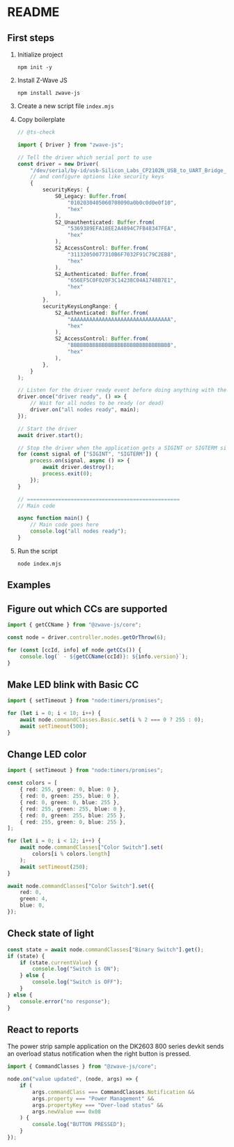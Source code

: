 # README

## First steps

1. Initialize project

    ```
    npm init -y
    ```

2. Install Z-Wave JS

    ```
    npm install zwave-js
    ```

3. Create a new script file `index.mjs`

4. Copy boilerplate

    ```ts
    // @ts-check

    import { Driver } from "zwave-js";

    // Tell the driver which serial port to use
    const driver = new Driver(
    	"/dev/serial/by-id/usb-Silicon_Labs_CP2102N_USB_to_UART_Bridge_Controller_900bdd31185bef11b46e41405e7370b6-if00-port0",
    	// and configure options like security keys
    	{
    		securityKeys: {
    			S0_Legacy: Buffer.from(
    				"0102030405060708090a0b0c0d0e0f10",
    				"hex"
    			),
    			S2_Unauthenticated: Buffer.from(
    				"5369389EFA18EE2A4894C7FB48347FEA",
    				"hex"
    			),
    			S2_AccessControl: Buffer.from(
    				"31132050077310B6F7032F91C79C2EB8",
    				"hex"
    			),
    			S2_Authenticated: Buffer.from(
    				"656EF5C0F020F3C14238C04A1748B7E1",
    				"hex"
    			),
    		},
    		securityKeysLongRange: {
    			S2_Authenticated: Buffer.from(
    				"AAAAAAAAAAAAAAAAAAAAAAAAAAAAAAAA",
    				"hex"
    			),
    			S2_AccessControl: Buffer.from(
    				"BBBBBBBBBBBBBBBBBBBBBBBBBBBBBBBB",
    				"hex"
    			),
    		},
    	}
    );

    // Listen for the driver ready event before doing anything with the driver
    driver.once("driver ready", () => {
    	// Wait for all nodes to be ready (or dead)
    	driver.on("all nodes ready", main);
    });

    // Start the driver
    await driver.start();

    // Stop the driver when the application gets a SIGINT or SIGTERM signal
    for (const signal of ["SIGINT", "SIGTERM"]) {
    	process.on(signal, async () => {
    		await driver.destroy();
    		process.exit(0);
    	});
    }

    // =================================================
    // Main code

    async function main() {
    	// Main code goes here
    	console.log("all nodes ready");
    }
    ```

5. Run the script

    ```
    node index.mjs
    ```

## Examples

## Figure out which CCs are supported

```ts
import { getCCName } from "@zwave-js/core";

const node = driver.controller.nodes.getOrThrow(6);

for (const [ccId, info] of node.getCCs()) {
	console.log(` - ${getCCName(ccId)}: ${info.version}`);
}
```

## Make LED blink with Basic CC

```ts
import { setTimeout } from "node:timers/promises";

for (let i = 0; i < 10; i++) {
	await node.commandClasses.Basic.set(i % 2 === 0 ? 255 : 0);
	await setTimeout(500);
}
```

## Change LED color

```ts
import { setTimeout } from "node:timers/promises";

const colors = [
	{ red: 255, green: 0, blue: 0 },
	{ red: 0, green: 255, blue: 0 },
	{ red: 0, green: 0, blue: 255 },
	{ red: 255, green: 255, blue: 0 },
	{ red: 0, green: 255, blue: 255 },
	{ red: 255, green: 0, blue: 255 },
];

for (let i = 0; i < 12; i++) {
	await node.commandClasses["Color Switch"].set(
		colors[i % colors.length]
	);
	await setTimeout(250);
}

await node.commandClasses["Color Switch"].set({
	red: 0,
	green: 4,
	blue: 0,
});
```

## Check state of light

```ts
const state = await node.commandClasses["Binary Switch"].get();
if (state) {
	if (state.currentValue) {
		console.log("Switch is ON");
	} else {
		console.log("Switch is OFF");
	}
} else {
	console.error("no response");
}
```

## React to reports

The power strip sample application on the DK2603 800 series devkit sends
an overload status notification when the right button is pressed.

```ts
import { CommandClasses } from "@zwave-js/core";

node.on("value updated", (node, args) => {
	if (
		args.commandClass === CommandClasses.Notification &&
		args.property === "Power Management" &&
		args.propertyKey === "Over-load status" &&
		args.newValue === 0x08
	) {
		console.log("BUTTON PRESSED");
	}
});
```
